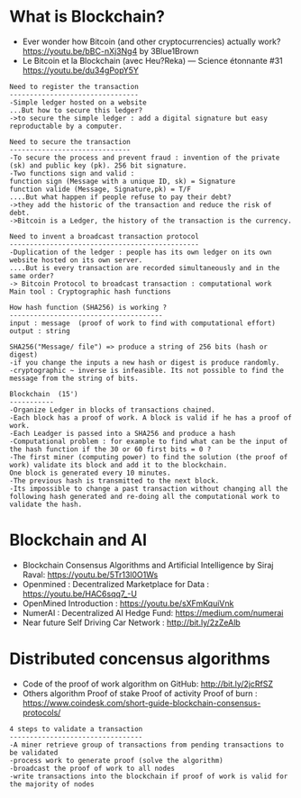 # What is Blockchain? 
* Ever wonder how Bitcoin (and other cryptocurrencies) actually work?
https://youtu.be/bBC-nXj3Ng4 by 3Blue1Brown
* Le Bitcoin et la Blockchain (avec Heu?Reka) — Science étonnante #31 
https://youtu.be/du34gPopY5Y

```
Need to register the transaction 
--------------------------------
-Simple ledger hosted on a website
...But how to secure this ledger? 
->to secure the simple ledger : add a digital signature but easy reproductable by a computer.

Need to secure the transaction 
------------------------------
-To secure the process and prevent fraud : invention of the private (sk) and public key (pk). 256 bit signature. 
-Two functions sign and valid : 
function sign (Message with a unique ID, sk) = Signature
function valide (Message, Signature,pk) = T/F 
....But what happen if people refuse to pay their debt? 
->they add the historic of the transaction and reduce the risk of debt. 
->Bitcoin is a Ledger, the history of the transaction is the currency. 

Need to invent a broadcast transaction protocol 
-----------------------------------------------
-Duplication of the ledger : people has its own ledger on its own website hosted on its own server. 
....But is every transaction are recorded simultaneously and in the same order? 
-> Bitcoin Protocol to broadcast transaction : computational work 
Main tool : Cryptographic hash functions 

How hash function (SHA256) is working ? 
--------------------------------------
input : message  (proof of work to find with computational effort)
output : string 

SHA256("Message/ file") => produce a string of 256 bits (hash or digest)
-if you change the inputs a new hash or digest is produce randomly. 
-cryptographic ~ inverse is infeasible. Its not possible to find the message from the string of bits. 

Blockchain  (15')
-----------
-Organize Ledger in blocks of transactions chained. 
-Each block has a proof of work. A block is valid if he has a proof of work. 
-Each Leadger is passed into a SHA256 and produce a hash 
-Computational problem : for example to find what can be the input of the hash function if the 30 or 60 first bits = 0 ? 
-The first miner (computing power) to find the solution (the proof of work) validate its block and add it to the blockchain. 
One block is generated every 10 minutes. 
-The previous hash is transmitted to the next block. 
-Its impossible to change a past transaction without changing all the 
following hash generated and re-doing all the computational work to validate the hash. 
```

# Blockchain and AI 
* Blockchain Consensus Algorithms and Artificial Intelligence by Siraj Raval: https://youtu.be/5Tr13l0O1Ws 
* Openmined : Decentralized Marketplace for Data :  https://youtu.be/HAC6sqq7_-U 
* OpenMined Introduction : https://youtu.be/sXFmKquiVnk
* NumerAI : Decentralized AI Hedge Fund: https://medium.com/numerai
* Near future Self Driving Car Network : http://bit.ly/2zZeAlb

# Distributed concensus algorithms 
* Code of the proof of work algorithm on GitHub: http://bit.ly/2jcRfSZ
* Others algorithm Proof of stake Proof of activity Proof of burn : https://www.coindesk.com/short-guide-blockchain-consensus-protocols/

```
4 steps to validate a transaction 
---------------------------------
-A miner retrieve group of transactions from pending transactions to be validated 
-process work to generate proof (solve the algorithm)
-broadcast the proof of work to all nodes 
-write transactions into the blockchain if proof of work is valid for the majority of nodes 
```
